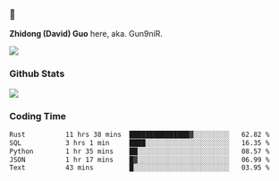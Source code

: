 ### 👋 

**Zhidong (David) Guo** here, aka. Gun9niR.

![](https://komarev.com/ghpvc/?username=Gun9niR&label=Total+Views)

### Github Stats

<img src="https://github-readme-stats.vercel.app/api?username=Gun9niR&count_private=true&show_icons=true&theme=vue-dark&hide_title=true">

### Coding Time

<!--START_SECTION:waka-->

```txt
Rust          11 hrs 38 mins  ███████████████▓░░░░░░░░░   62.82 %
SQL           3 hrs 1 min     ████░░░░░░░░░░░░░░░░░░░░░   16.35 %
Python        1 hr 35 mins    ██░░░░░░░░░░░░░░░░░░░░░░░   08.57 %
JSON          1 hr 17 mins    █▓░░░░░░░░░░░░░░░░░░░░░░░   06.99 %
Text          43 mins         █░░░░░░░░░░░░░░░░░░░░░░░░   03.95 %
```

<!--END_SECTION:waka-->
